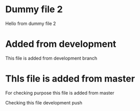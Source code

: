 # Dummy file 2

Hello from dummy file 2

# Added from development

This file is added from development branch

# ThIs file is added from master

For checking purpose this file is added from master

Checking this file development push
